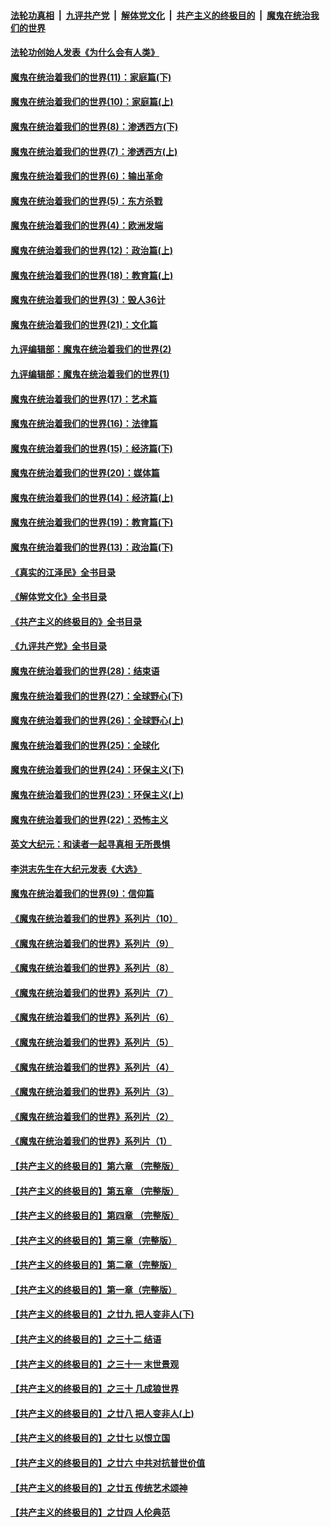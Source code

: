 ####  [法轮功真相](../../../../basic/blob/master/README.md?t=03301211) &nbsp;|&nbsp; [九评共产党](../../../../9ping.md/blob/master/README.md?t=03301211) &nbsp;|&nbsp; [解体党文化](../../../../jtdwh.md/blob/master/README.md?t=03301211)  &nbsp;|&nbsp; [共产主义的终极目的](../../../../gczydzjmd.md/blob/master/README.md?t=03301211) &nbsp;|&nbsp; [魔鬼在统治我们的世界](../../../../mgztzwmdsj.md/blob/master/README.md?t=03301211) 

#### [法轮功创始人发表《为什么会有人类》](../pages/nsc422/n13912117.md?t=03301211) 

#### [魔鬼在统治着我们的世界(11)：家庭篇(下)](../pages/nsc422/n10440961.md?t=03301211) 

#### [魔鬼在统治着我们的世界(10)：家庭篇(上)](../pages/nsc422/n10435448.md?t=03301211) 

#### [魔鬼在统治着我们的世界(8)：渗透西方(下)](../pages/nsc422/n10429603.md?t=03301211) 

#### [魔鬼在统治着我们的世界(7)：渗透西方(上)](../pages/nsc422/n10426013.md?t=03301211) 

#### [魔鬼在统治着我们的世界(6)：输出革命](../pages/nsc422/n10421536.md?t=03301211) 

#### [魔鬼在统治着我们的世界(5)：东方杀戮](../pages/nsc422/n10417707.md?t=03301211) 

#### [魔鬼在统治着我们的世界(4)：欧洲发端](../pages/nsc422/n10414890.md?t=03301211) 

#### [魔鬼在统治着我们的世界(12)：政治篇(上)](../pages/nsc422/n10444576.md?t=03301211) 

#### [魔鬼在统治着我们的世界(18)：教育篇(上)](../pages/nsc422/n10526970.md?t=03301211) 

#### [魔鬼在统治着我们的世界(3)：毁人36计](../pages/nsc422/n10411583.md?t=03301211) 

#### [魔鬼在统治着我们的世界(21)：文化篇](../pages/nsc422/n10597706.md?t=03301211) 

#### [九评编辑部：魔鬼在统治着我们的世界(2)](../pages/nsc422/n10410036.md?t=03301211) 

#### [九评编辑部：魔鬼在统治着我们的世界(1)](../pages/nsc422/n10406825.md?t=03301211) 

#### [魔鬼在统治着我们的世界(17)：艺术篇](../pages/nsc422/n10499093.md?t=03301211) 

#### [魔鬼在统治着我们的世界(16)：法律篇](../pages/nsc422/n10485969.md?t=03301211) 

#### [魔鬼在统治着我们的世界(15)：经济篇(下)](../pages/nsc422/n10469975.md?t=03301211) 

#### [魔鬼在统治着我们的世界(20)：媒体篇](../pages/nsc422/n10586579.md?t=03301211) 

#### [魔鬼在统治着我们的世界(14)：经济篇(上)](../pages/nsc422/n10457370.md?t=03301211) 

#### [魔鬼在统治着我们的世界(19)：教育篇(下)](../pages/nsc422/n10564808.md?t=03301211) 

#### [魔鬼在统治着我们的世界(13)：政治篇(下)](../pages/nsc422/n10448270.md?t=03301211) 

#### [《真实的江泽民》全书目录](../pages/nsc422/n13721399.md?t=03301211) 

#### [《解体党文化》全书目录](../pages/nsc422/n13721157.md?t=03301211) 

#### [《共产主义的终极目的》全书目录](../pages/nsc422/n13721048.md?t=03301211) 

#### [《九评共产党》全书目录](../pages/nsc422/n13708085.md?t=03301211) 

#### [魔鬼在统治着我们的世界(28)：结束语](../pages/nsc422/n10936246.md?t=03301211) 

#### [魔鬼在统治着我们的世界(27)：全球野心(下)](../pages/nsc422/n10928319.md?t=03301211) 

#### [魔鬼在统治着我们的世界(26)：全球野心(上)](../pages/nsc422/n10900318.md?t=03301211) 

#### [魔鬼在统治着我们的世界(25)：全球化](../pages/nsc422/n10788205.md?t=03301211) 

#### [魔鬼在统治着我们的世界(24)：环保主义(下)](../pages/nsc422/n10695307.md?t=03301211) 

#### [魔鬼在统治着我们的世界(23)：环保主义(上)](../pages/nsc422/n10688613.md?t=03301211) 

#### [魔鬼在统治着我们的世界(22)：恐怖主义](../pages/nsc422/n10614727.md?t=03301211) 

#### [英文大纪元：和读者一起寻真相 无所畏惧](../pages/nsc422/n12542027.md?t=03301211) 

#### [李洪志先生在大纪元发表《大选》](../pages/nsc422/n12534746.md?t=03301211) 

#### [魔鬼在统治着我们的世界(9)：信仰篇](../pages/nsc422/n10432159.md?t=03301211) 

#### [《魔鬼在统治着我们的世界》系列片（10）](../pages/nsc422/n12292670.md?t=03301211) 

#### [《魔鬼在统治着我们的世界》系列片（9）](../pages/nsc422/n12290859.md?t=03301211) 

#### [《魔鬼在统治着我们的世界》系列片（8）](../pages/nsc422/n12287445.md?t=03301211) 

#### [《魔鬼在统治着我们的世界》系列片（7）](../pages/nsc422/n12283425.md?t=03301211) 

#### [《魔鬼在统治着我们的世界》系列片（6）](../pages/nsc422/n12282314.md?t=03301211) 

#### [《魔鬼在统治着我们的世界》系列片（5）](../pages/nsc422/n12281419.md?t=03301211) 

#### [《魔鬼在统治着我们的世界》系列片（4）](../pages/nsc422/n12274024.md?t=03301211) 

#### [《魔鬼在统治着我们的世界》系列片（3）](../pages/nsc422/n12271322.md?t=03301211) 

#### [《魔鬼在统治着我们的世界》系列片（2）](../pages/nsc422/n12269049.md?t=03301211) 

#### [《魔鬼在统治着我们的世界》系列片（1）](../pages/nsc422/n12267575.md?t=03301211) 

#### [【共产主义的终极目的】第六章 （完整版）](../pages/nsc422/n11428913.md?t=03301211) 

#### [【共产主义的终极目的】第五章 （完整版）](../pages/nsc422/n11428912.md?t=03301211) 

#### [【共产主义的终极目的】第四章 （完整版）](../pages/nsc422/n11428907.md?t=03301211) 

#### [【共产主义的终极目的】第三章（完整版）](../pages/nsc422/n11428848.md?t=03301211) 

#### [【共产主义的终极目的】第二章（完整版）](../pages/nsc422/n11428831.md?t=03301211) 

#### [【共产主义的终极目的】第一章（完整版）](../pages/nsc422/n11417651.md?t=03301211) 

#### [【共产主义的终极目的】之廿九 把人变非人(下)](../pages/nsc422/n11344140.md?t=03301211) 

#### [【共产主义的终极目的】之三十二 结语](../pages/nsc422/n11360535.md?t=03301211) 

#### [【共产主义的终极目的】之三十一 末世景观](../pages/nsc422/n11351129.md?t=03301211) 

#### [【共产主义的终极目的】之三十 几成狼世界](../pages/nsc422/n11348280.md?t=03301211) 

#### [【共产主义的终极目的】之廿八 把人变非人(上)](../pages/nsc422/n11340492.md?t=03301211) 

#### [【共产主义的终极目的】之廿七 以恨立国](../pages/nsc422/n11336944.md?t=03301211) 

#### [【共产主义的终极目的】之廿六 中共对抗普世价值](../pages/nsc422/n11324785.md?t=03301211) 

#### [【共产主义的终极目的】之廿五 传统艺术颂神](../pages/nsc422/n11296396.md?t=03301211) 

#### [【共产主义的终极目的】之廿四 人伦典范](../pages/nsc422/n11296397.md?t=03301211) 

